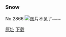 ### Snow
No.2866
![图片不见了~~~](https://imgs.xkcd.com/comics/snow.png)

[原址](https://xkcd.com//2866) [下载](https://imgs.xkcd.com/comics/snow.png)

